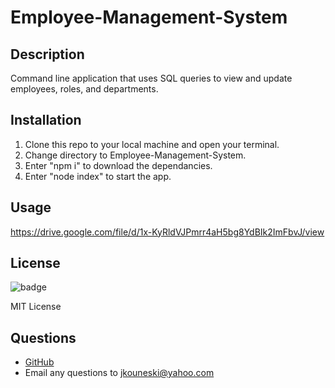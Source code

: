 # Employee-Management-System


## Description
Command line application that uses SQL queries to view and update employees, roles, and departments. 

## Installation
1. Clone this repo to your local machine and open your terminal.
2. Change directory to Employee-Management-System.
3. Enter "npm i" to download the dependancies.
4. Enter "node index" to start the app.

## Usage
https://drive.google.com/file/d/1x-KyRldVJPmrr4aH5bg8YdBIk2ImFbvJ/view


## License

![badge](https://img.shields.io/static/v1?label=license&message=MIT&color=blue)

MIT License

## Questions
- [GitHub](https://github.com/jkouneski)
- Email any questions to jkouneski@yahoo.com
